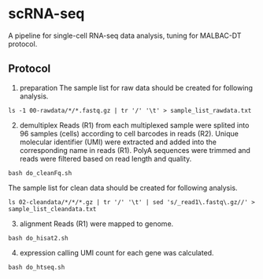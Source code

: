 # scRNA-seq
A pipeline for single-cell RNA-seq data analysis, tuning for MALBAC-DT protocol.

## Protocol
1. preparation
The sample list for raw data should be created for following analysis.
```
ls -1 00-rawdata/*/*.fastq.gz | tr '/' '\t' > sample_list_rawdata.txt
```
2. demultiplex
Reads (R1) from each multiplexed sample were splited into 96 samples (cells) according to cell barcodes in reads (R2). 
Unique molecular identifier (UMI) were extracted and added into the corresponding name in reads (R1). 
PolyA sequences were trimmed and reads were filtered based on read length and quality. 
```
bash do_cleanFq.sh
```
The sample list for clean data should be created for following analysis.
```
ls 02-cleandata/*/*/*.gz | tr '/' '\t' | sed 's/_read1\.fastq\.gz//' > sample_list_cleandata.txt
```
3. alignment
Reads (R1) were mapped to genome.
```
bash do_hisat2.sh
```
4. expression calling
UMI count for each gene was calculated.
```
bash do_htseq.sh
```
